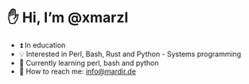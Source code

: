 # :hand: Hi, I’m @xmarzl
- :arrow_double_up: In education
- :bulb: Interested in Perl, Bash, Rust and Python - Systems programming
- :seedling: Currently learning perl, bash and python
- :email: How to reach me: info@mardir.de

<!---
xmarzl/xmarzl is a ✨ special ✨ repository because its `README.md` (this file) appears on your GitHub profile.
You can click the Preview link to take a look at your changes.
--->
